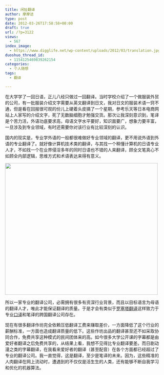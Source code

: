 ```yaml
---
title: 闲扯翻译
author: 摩摩诘
type: post
date: 2012-03-26T17:58:58+00:00
draft: true
url: /?p=3122
views:
  - 567
index_image:
  - https://www.digglife.net/wp-content/uploads/2012/03/translation.jpg
duoshuo_thread_id:
  - 1154125469839262154
categories:
  - 个人随想
tags:
  - 翻译

---
```

在大学学了一回日语，正儿八经只做过一回翻译。当时学校介绍了一个做服装外贸的公司，有一批服装介绍文字需要从英文翻译到日文，我对日文的服装术语一窍不通，但是看在回报很可观的份儿上硬着头皮搞了一个星期，参考乐天等日本电商网站上人家写的介绍文字，死了无数脑细胞才勉强交货。那次让我深刻意识到，笔译是个苦力活，外语功底要求高，母语文字水平要好，知识面要广，想象力要丰富，一旦涉及到专业领域，有时还需要你对该行业有比较深刻的认识。

<!--more-->

国内的现实是，专业学外语的一般都很难做好专业领域的翻译，更不用说外语到外语的专业翻译了。就好像计算机技术类的翻译，与其找一个稍懂计算机的日语专业人才，不如找一个在业界侵淫多年的同时日语也不错的人来翻译，顾全文笔真心不如顾全内部逻辑，思维方式和术语表达来得有意义。

[<img title="spring-chicken" src="https://www.digglife.net/wp-content/uploads/2012/03/spring-chicken.jpg" alt="" width="500" height="431" />][1]

所以一家专业的翻译公司，必需拥有很多有资深行业背景，而且以目标语言为母语的翻译人才，唯此才能保证翻译的质量。于是才会有类似于[罗塞塔翻译][2]这样致力于专业[口译][3]和笔译的跨国翻译公司存在。

现在有很多翻译作坊完全依赖压低翻译工费来赚取差价，一方面降低了这个行业的薪酬标准，一方面也造成翻译质量的低下。这些作坊出品的翻译甚至还不如采取协同合作，免费共享这种模式的民间团体来的高。如今很多大学公开课的字幕都是由爱好者翻译之后免费共享的，从结果上看，我想不见得比专业翻译要差。而日剧动漫之类的字幕翻译，在我看来爱好者的翻译（甚至配音）在各个方面都已经超过了专业的翻译公司。我一直觉得，这是翻译，至少是笔译的未来。因为，这些精准的人肉翻译在网上流动时，遭遇到的不仅仅是活生生的人类，还有能够不断自我学习和优化的机器算法。

 [1]: https://www.digglife.net/wp-content/uploads/2012/03/spring-chicken.jpg
 [2]: http://www.rosettatranslation.com.cn/ "罗塞塔翻译"
 [3]: http://www.rosettatranslation.com.cn/interpreting/ "罗塞塔口译"
